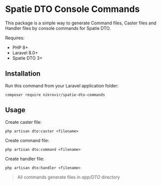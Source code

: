 # Spatie DTO Console Commands

This package is a simple way to generate Command files, Caster files and Handler files by console commands for Spatie DTO.

Requires:
- PHP 8+
- Laravel 8.0+
- Spatie DTO 3+

## Installation

Run this command from your Laravel application folder:

    composer require nikrovir/spatie-dto-commands 

## Usage

Create caster file:

    php artisan dto:caster <filename>

Create command file:

    php artisan dto:command <filename>

Create handler file:

    php artisan dto:handler <filename>

> All commands generate files in *app/DTO* directory
